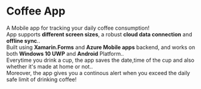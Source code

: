 # Coffee App

A Mobile app for tracking your daily coffee consumption!  
App supports **different screen sizes**, a robust **cloud data connection** and **offline sync**..  
Built using **Xamarin.Forms** and **Azure Mobile apps** backend, and works on both **Windows 10 UWP** and **Android** Platform..  
Everytime you drink a cup, the app saves the date,time of the cup and also whether it's made at home or not..  
Moreover, the app gives you a continous alert when you exceed the daily safe limit of drinking coffee!  



